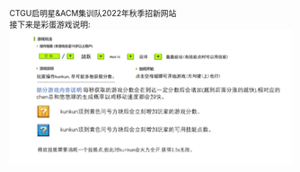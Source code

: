CTGU启明星&ACM集训队2022年秋季招新网站  
接下来是彩蛋游戏说明:
![image](CTGU/recruit/web/assets/game/png/instractions.png)
